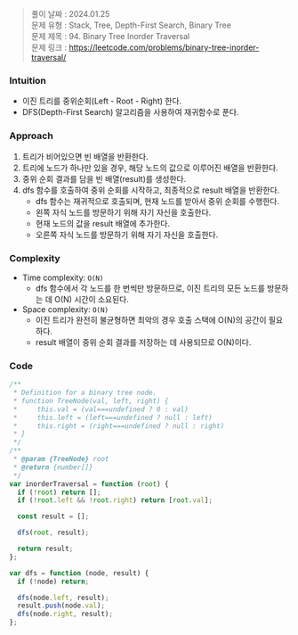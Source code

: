 > 풀이 날짜 : 2024.01.25  
> 문제 유형 : Stack, Tree, Depth-First Search, Binary Tree  
> 문제 제목 : 94. Binary Tree Inorder Traversal  
> 문제 링크 : https://leetcode.com/problems/binary-tree-inorder-traversal/

### Intuition

- 이진 트리를 중위순회(Left - Root - Right) 한다.
- DFS(Depth-First Search) 알고리즘을 사용하여 재귀함수로 푼다.

### Approach

1. 트리가 비어있으면 빈 배열을 반환한다.
2. 트리에 노드가 하나만 있을 경우, 해당 노드의 값으로 이루어진 배열을 반환한다.
3. 중위 순회 결과를 담을 빈 배열(result)를 생성한다.
4. dfs 함수를 호출하여 중위 순회를 시작하고, 최종적으로 result 배열을 반환한다.
   - dfs 함수는 재귀적으로 호출되며, 현재 노드를 받아서 중위 순회를 수행한다.
   - 왼쪽 자식 노드를 방문하기 위해 자기 자신을 호출한다.
   - 현재 노드의 값을 result 배열에 추가한다.
   - 오른쪽 자식 노드를 방문하기 위해 자기 자신을 호출한다.

### Complexity

- Time complexity: `O(N)`
  - dfs 함수에서 각 노드를 한 번씩만 방문하므로, 이진 트리의 모든 노드를 방문하는 데 O(N) 시간이 소요된다.
- Space complexity: `O(N)`
  - 이진 트리가 완전히 불균형하면 최악의 경우 호출 스택에 O(N)의 공간이 필요하다.
  - result 배열이 중위 순회 결과를 저장하는 데 사용되므로 O(N)이다.

### Code

```js
/**
 * Definition for a binary tree node.
 * function TreeNode(val, left, right) {
 *     this.val = (val===undefined ? 0 : val)
 *     this.left = (left===undefined ? null : left)
 *     this.right = (right===undefined ? null : right)
 * }
 */
/**
 * @param {TreeNode} root
 * @return {number[]}
 */
var inorderTraversal = function (root) {
  if (!root) return [];
  if (!root.left && !root.right) return [root.val];

  const result = [];

  dfs(root, result);

  return result;
};

var dfs = function (node, result) {
  if (!node) return;

  dfs(node.left, result);
  result.push(node.val);
  dfs(node.right, result);
};
```
